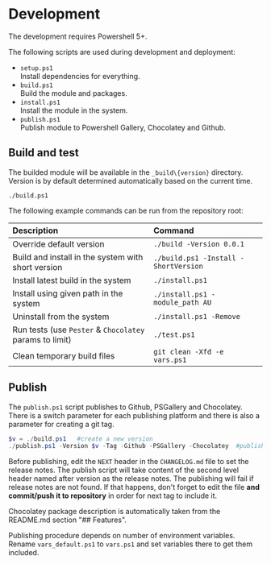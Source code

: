 # Development

The development requires Powershell 5+.

The following scripts are used during development and deployment:

- `setup.ps1`  
Install dependencies for everything.
- `build.ps1`  
Build the module and packages.
- `install.ps1`  
Install the module in the system.
- `publish.ps1`  
Publish module to Powershell Gallery, Chocolatey and Github.


## Build and test

The builded module will be available in the `_build\{version}` directory. Version is by default determined automatically based on the current time.

```
./build.ps1
```
The following example commands can be run from the repository root:

| Description                                             | Command                              |
| :---                                                    | :---                                 |
| Override default version                                | `./build -Version 0.0.1`             |
| Build and install in the system with short version      | `./build.ps1 -Install -ShortVersion` |
| Install latest build in the system                      | `./install.ps1`                      |
| Install using given path in the system                  | `./install.ps1 -module_path AU`      |
| Uninstall from the system                               | `./install.ps1 -Remove`              |
| Run tests (use `Pester` & `Chocolatey` params to limit) | `./test.ps1`                         |
| Clean temporary build files                             | `git clean -Xfd -e vars.ps1`         |


## Publish

The `publish.ps1` script publishes to Github, PSGallery and Chocolatey. There is a switch parameter for each publishing platform and there is also a parameter for creating a git tag.

```powershell
$v = ./build.ps1   #create a new version
./publish.ps1 -Version $v -Tag -Github -PSGallery -Chocolatey  #publish everywhere
```

Before publishing, edit the `NEXT` header in the `CHANGELOG.md` file to set the release notes. The publish script will take content of the second level header named after version as the release notes. The publishing will fail if release notes are not found. If that happens, don't forget to edit the file **and commit/push it to repository** in order for next tag to include it.

Chocolatey package description is automatically taken from the README.md section "## Features".

Publishing procedure depends on number of environment variables. Rename `vars_default.ps1` to `vars.ps1` and set variables there to get them included.
